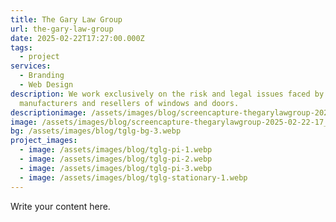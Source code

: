 ```yaml
---
title: The Gary Law Group
url: the-gary-law-group
date: 2025-02-22T17:27:00.000Z
tags:
  - project
services:
  - Branding
  - Web Design
description: We work exclusively on the risk and legal issues faced by
  manufacturers and resellers of windows and doors.
descriptionimage: /assets/images/blog/screencapture-thegarylawgroup-2025-02-22-17_29_30.webp
image: /assets/images/blog/screencapture-thegarylawgroup-2025-02-22-17_29_30.webp
bg: /assets/images/blog/tglg-bg-3.webp
project_images:
  - image: /assets/images/blog/tglg-pi-1.webp
  - image: /assets/images/blog/tglg-pi-2.webp
  - image: /assets/images/blog/tglg-pi-3.webp
  - image: /assets/images/blog/tglg-stationary-1.webp
---
```

Write your content here.
